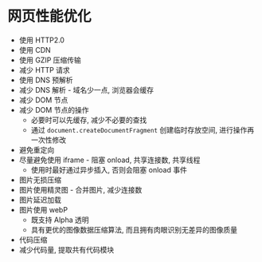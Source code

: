 <!-- title: 前端开发 - 性能优化@网页 -->
<!-- author: <David Jones qowera@qq.com> -->
<!-- date: 2018-03-09 15:18:13 -->
<!-- category: 前端 -->
<!-- tag: 性能优化 -->

# 网页性能优化

- 使用 HTTP2.0
- 使用 CDN
- 使用 GZIP 压缩传输
- 减少 HTTP 请求
- 使用 DNS 预解析
- 减少 DNS 解析 - 域名少一点, 浏览器会缓存
- 减少 DOM 节点
- 减少 DOM 节点的操作
  - 必要时可以先缓存, 减少不必要的查找
  - 通过 `document.createDocumentFragment` 创建临时存放空间, 进行操作再一次性修改
- 避免重定向
- 尽量避免使用 iframe - 阻塞 onload, 共享连接数, 共享线程
  - 使用时最好通过异步插入, 否则会阻塞 onload 事件
- 图片无损压缩
- 图片使用精灵图 - 合并图片, 减少连接数
- 图片延迟加载
- 图片使用 webP
  - 既支持 Alpha 透明
  - 具有更优的图像数据压缩算法, 而且拥有肉眼识别无差异的图像质量
- 代码压缩
- 减少代码量, 提取共有代码模块
